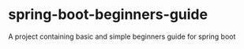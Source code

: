 # spring-boot-beginners-guide
A project containing basic and simple beginners guide for spring boot
